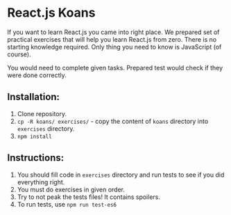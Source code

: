 # React.js Koans

If you want to learn React.js you came into right place. We prepared set of practical exercises that
will help you learn React.js from zero. There is no starting knowledge required. Only thing you need
to know is JavaScript (of course).

You would need to complete given tasks. Prepared test would check if they were done correctly.

## Installation:

  1. Clone repository.
  2. `cp -R koans/ exercises/` - copy the content of `koans` directory into `exercises` directory.
  3. `npm install`

## Instructions:

  1. You should fill code in `exercises` directory and run tests to see if you did everything right.
  2. You must do exercises in given order.
  3. Try to not peak the tests files! It contains spoilers.
  4. To run tests, use `npm run test-es6`
